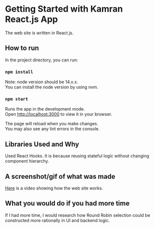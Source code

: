 # Getting Started with Kamran React.js App
The web site is written in React.js.
## How to run

In the project directory, you can run:

### `npm install`
Note: node version should be 14.x.x.\
You can install the node version by using nvm.
### `npm start`

Runs the app in the development mode.\
Open [http://localhost:3000](http://localhost:3000) to view it in your browser.

The page will reload when you make changes.\
You may also see any lint errors in the console.

## Libraries Used and Why

Used React Hooks.
It is because reusing stateful logic without changing component hierarchy.

## A screenshot/gif of what was made

<a href="https://drive.google.com/file/d/1epjXafRBLgUXm8_8LSKk2jFAAV3t9OI0/view?usp=sharing" target="_blank">Here</a> is a video showing how the web site works.

## What you would do if you had more time

If I had more time, I would research how Round Robin selection could be constructed more rationally in UI and backend logic.
